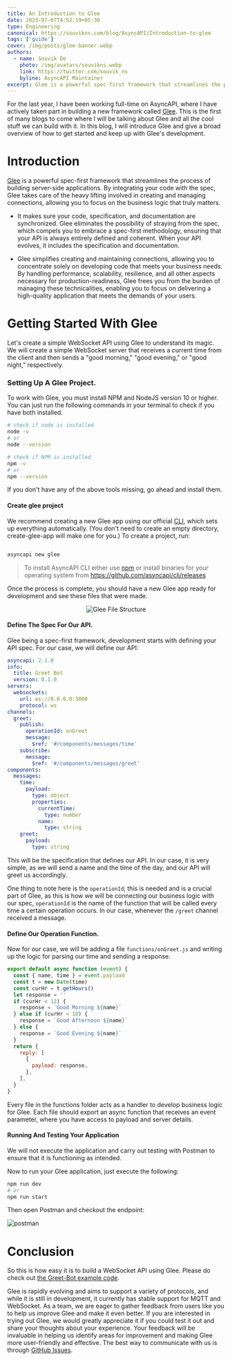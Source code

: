 ```yaml
---
title: An Introduction to Glee
date: 2023-07-07T4:52:19+05:30
type: Engineering
canonical: https://souvikns.com/blog/AsyncAPI/Introduction-to-glee
tags: ['guide']
cover: /img/posts/glee-banner.webp
authors:
  - name: Souvik De
    photo: /img/avatars/souvikns.webp
    link: https://twitter.com/souvik_ns
    byline: AsyncAPI Maintainer
excerpt: Glee is a powerful spec-first framework that streamlines the process of building server-side applications. By integrating your code with the spec, Glee takes care of the heavy lifting involved in creating and managing connections, allowing you to focus on the business logic that truly matters.
---
```


For the last year, I have been working full-time on AsyncAPI, where I have actively taken part in building a new framework called [Glee](https://github.com/asyncapi/glee). This is the first of many blogs to come where I will be talking about Glee and all the cool stuff we can build with it. In this blog, I will introduce Glee and give a broad overview of how to get started and keep up with Glee's development.

# Introduction 

[Glee](https://github.com/asyncapi/glee) is a powerful spec-first framework that streamlines the process of building server-side applications. By integrating your code with the spec, Glee takes care of the heavy lifting involved in creating and managing connections, allowing you to focus on the business logic that truly matters.

 - It makes sure your code, specification, and documentation are synchronized. Glee eliminates the possibility of straying from the spec, which compels you to embrace a spec-first methodology, ensuring that your API is always entirely defined and coherent. When your API evolves, it includes the specification and documentation.

 - Glee simplifies creating and maintaining connections, allowing you to concentrate solely on developing code that meets your business needs. By handling performance, scalability, resilience, and all other aspects necessary for production-readiness, Glee frees you from the burden of managing these technicalities, enabling you to focus on delivering a high-quality application that meets the demands of your users.


# Getting Started With Glee

Let's create a simple WebSocket API using Glee to understand its magic. We will create a simple WebSocket server that receives a current time from the client and then sends a "good morning," "good evening," or "good night," respectively.

### Setting Up A Glee Project.

To work with Glee, you must install NPM and NodeJS version 10 or higher. You can just run the following commands in your terminal to check if you have both installed.

```bash
# check if node is installed
node -v
# or
node --version

# check if NPM is installed
npm -v
# or
npm --version

```

If you don't have any of the above tools missing, go ahead and install them.



#### Create glee project 

We recommend creating a new Glee app using our official [CLI](https://github.com/asyncapi/cli), which sets up everything automatically. (You don't need to create an empty directory, create-glee-app will make one for you.) To create a project, run:

```bash

asyncapi new glee 

```

> To install AsyncAPI CLI either use [npm](https://www.npmjs.com/package/@asyncapi/cli) or install binaries for your operating system from https://github.com/asyncapi/cli/releases 


Once the process is complete, you should have a new Glee app ready for development and see these files that were made.

<center>

![Glee File Structure](/img/posts/glee-introduction/glee-file-structure.webp)

</center>



#### Define The Spec For Our API.

Glee being a spec-first framework, development starts with defining your API spec. For our case, we will define our API:


```yaml:asyncapi.yaml
asyncapi: 2.1.0
info:
  title: Greet Bot
  version: 0.1.0
servers:
  websockets:
    url: ws://0.0.0.0:3000
    protocol: ws
channels:
  greet:
    publish:
      operationId: onGreet
      message:
        $ref: '#/components/messages/time'
    subscribe:
      message:
        $ref: '#/components/messages/greet'
components:
  messages:
    time:
      payload:
        type: object
        properties:
          currentTime:
            type: number
          name:
            type: string
    greet:
      payload:
        type: string
```

This will be the specification that defines our API. In our case, it is very simple, as we will send a name and the time of the day, and our API will greet us accordingly.  

One thing to note here is the `operationId`; this is needed and is a crucial part of Glee, as this is how we will be connecting our business logic with our spec, `operationId` is the name of the function that will be called every time a certain operation occurs. In our case, whenever the `/greet` channel received a message.  

#### Define Our Operation Function.

Now for our case, we will be adding a file `functions/onGreet.js` and writing up the logic for parsing our time and sending a response.

```js:functions/onGreet.js
export default async function (event) {
  const { name, time } = event.payload
  const t = new Date(time)
  const curHr = t.getHours()
  let response = ''
  if (curHr < 12) {
    response = `Good Morning ${name}`
  } else if (curHr < 18) {
    response = `Good Afternoon ${name}`
  } else {
    response = `Good Evening ${name}`
  }
  return {
    reply: [
      {
        payload: response,
      },
    ],
  }
}
```

Every file in the functions folder acts as a handler to develop business logic for Glee. Each file should export an async function that receives an event parameter, where you have access to payload and server details.


#### Running And Testing Your Application 

We will not execute the application and carry out testing with Postman to ensure that it is functioning as intended. 

Now to run your Glee application, just execute the following:

```bash
npm run dev
# or 
npm run start
```

Then open Postman and checkout the endpoint: 

![postman](/img/posts/glee-introduction/postman-glee-greet.webp)


# Conclusion

So this is how easy it is to build a WebSocket API using Glee.  Please do check out [the Greet-Bot example code](https://github.com/Souvikns/greet-bot).

Glee is rapidly evolving and aims to support a variety of protocols, and while it is still in development, it currently has stable support for MQTT and WebSocket. As a team, we are eager to gather feedback from users like you to help us improve Glee and make it even better. If you are interested in trying out Glee, we would greatly appreciate it if you could test it out and share your thoughts about your experience. Your feedback will be invaluable in helping us identify areas for improvement and making Glee more user-friendly and effective. The best way to communicate with us is through [GitHub Issues](https://github.com/asyncapi/glee/issues).

